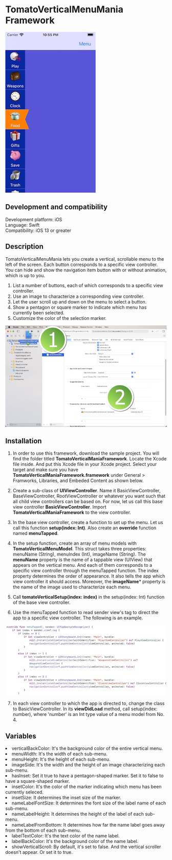 # TomatoVerticalMenuMania Framework

![](Screenshots/Screenshot_001.jpg)

<h2>Development and compatibility</h2>

Development platform: iOS<br/>
Language: Swift<br/>
Compatibility: iOS 13 or greater<br/>

<h2>Description</h2>

TomatoVerticalMenuMania lets you create a vertical, scrollable menu to the left of the screen.  Each button corresponds to a specific view controller.  You can hide and show the navigation item button with or without animation, which is up to you.

<ol>
<li>List a number of buttons, each of which corresponds to a specific view controller.</li>
<li>Use an image to characterize a corresponding view controller.</li>
<li>Let the user scroll up and down on the menu to select a button.</li>
<li>Show a pentagon or square marker to indicate which menu has currently been selected.</li>
<li>Customize the color of the selection marker.</li>
</ol>

![](Screenshots/Screenshot_002.jpg)

<h2>Installation</h2>

1. In order to use this framework, download the sample project.  You will find the folder titled **TomatoVerticalManiaFramework**.  Locate the Xcode file inside.  And put this Xcode file in your Xcode project.  Select your target and make sure you have **TomatoVerticalManiaFramework.framework** under General > Framworks, Libraries, and Embeded Content as shown below.

2. Create a sub-class of **UIViewController**.  Name it BasicViewController, BaseViewController, RootViewController or whatever you want such that all child view controllers can be based on.  For now, let us call this base view controller **BasicViewController**.  Import **TomatoVerticalManiaFramework** to the view controller.

3. In the base view controller, create a function to set up the menu.  Let us call this function **setup(index: Int)**.  Also create an **override** function named **menuTapped**.

4. In the setup function, create an array of menu models with **TomatoVerticalMenuModel**.  This struct takes three properties: menuName (String), menuIndex (Int), imageName (String).  The **menuName** property is the name of a tappable view (UIView) that appears on the vertical menu.  And each of them corresponds to a specific view controller through the menuTapped function.  The index property determines the order of appearance.  It also tells the app which view controller it should access.  Moreover, the **imageName*** property is the name of the image used to characterize each menu.

5. Call **tomatoVerticalSetup(index: index)** in the setup(index: Int) function of the base view controller.

6. Use the menuTapped function to read sender view's tag to direct the app to a specific view controller.  The following is an example.

![](Screenshots/Screenshot_003.jpg)

7. In each view controller to which the app is directed to, change the class to BasicViewController.  In its **viewDidLoad** method, call setup(index: number), where 'number' is an Int type value of a menu model from No. 4.

<h2>Variables</h2>

<li>verticalBackColor: It's the background color of the entire vertical menu.</li>
<li>menuWidth: It's the width of each sub-menu.</li>
<li>menuHeight: It's the height of each sub-menu.</li>
<li>imageSide: It's the width and the height of an image characterizing each sub-menu.</li>
<li>hasInset: Set it true to have a pentagon-shaped marker.  Set it to false to have a square-shaped marker.</li>
<li>insetColor: It's the color of the marker indicating which menu has been currently seleced.</li>
<li>insetSize: It determines the inset size of the marker.</li>
<li>nameLabelFontSize: It determines the font size of the label name of each sub-menu.</li>
<li>nameLabelHeight: It determines the height of the label of each sub-menu.</li>
<li>nameLabelFromBottom: It determines how far the name label goes away from the bottom of each sub-menu.</li>
<li>labelTextColor: It's the text color of the name label.</li>
<li>labelBackColor: It's the background color of the name label.</li>
<li>showVerticalScroll: By default, it's set to false.  And the vertical scroller doesn't appear.  Or set it to true.</li>
